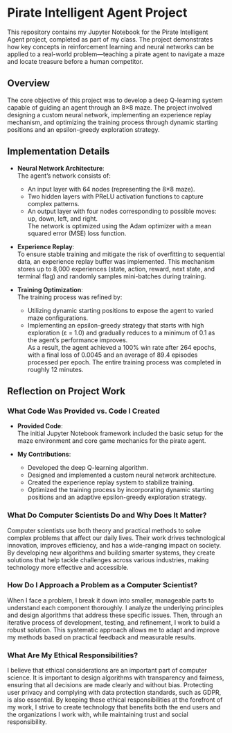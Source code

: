 # Pirate Intelligent Agent Project

This repository contains my Jupyter Notebook for the Pirate Intelligent Agent project, completed as part of my class. The project demonstrates how key concepts in reinforcement learning and neural networks can be applied to a real-world problem—teaching a pirate agent to navigate a maze and locate treasure before a human competitor.

## Overview

The core objective of this project was to develop a deep Q-learning system capable of guiding an agent through an 8×8 maze. The project involved designing a custom neural network, implementing an experience replay mechanism, and optimizing the training process through dynamic starting positions and an epsilon-greedy exploration strategy.

## Implementation Details

- **Neural Network Architecture**:  
  The agent’s network consists of:
  - An input layer with 64 nodes (representing the 8×8 maze).
  - Two hidden layers with PReLU activation functions to capture complex patterns.
  - An output layer with four nodes corresponding to possible moves: up, down, left, and right.  
  The network is optimized using the Adam optimizer with a mean squared error (MSE) loss function.

- **Experience Replay**:  
  To ensure stable training and mitigate the risk of overfitting to sequential data, an experience replay buffer was implemented. This mechanism stores up to 8,000 experiences (state, action, reward, next state, and terminal flag) and randomly samples mini-batches during training.

- **Training Optimization**:  
  The training process was refined by:
  - Utilizing dynamic starting positions to expose the agent to varied maze configurations.
  - Implementing an epsilon-greedy strategy that starts with high exploration (ε = 1.0) and gradually reduces to a minimum of 0.1 as the agent’s performance improves.  
  As a result, the agent achieved a 100% win rate after 264 epochs, with a final loss of 0.0045 and an average of 89.4 episodes processed per epoch. The entire training process was completed in roughly 12 minutes.

## Reflection on Project Work

### What Code Was Provided vs. Code I Created

- **Provided Code**:  
  The initial Jupyter Notebook framework included the basic setup for the maze environment and core game mechanics for the pirate agent.

- **My Contributions**:  
  - Developed the deep Q-learning algorithm.
  - Designed and implemented a custom neural network architecture.
  - Created the experience replay system to stabilize training.
  - Optimized the training process by incorporating dynamic starting positions and an adaptive epsilon-greedy exploration strategy.

### What Do Computer Scientists Do and Why Does It Matter?

Computer scientists use both theory and practical methods to solve complex problems that affect our daily lives. Their work drives technological innovation, improves efficiency, and has a wide-ranging impact on society. By developing new algorithms and building smarter systems, they create solutions that help tackle challenges across various industries, making technology more effective and accessible.

### How Do I Approach a Problem as a Computer Scientist?

When I face a problem, I break it down into smaller, manageable parts to understand each component thoroughly. I analyze the underlying principles and design algorithms that address these specific issues. Then, through an iterative process of development, testing, and refinement, I work to build a robust solution. This systematic approach allows me to adapt and improve my methods based on practical feedback and measurable results.

### What Are My Ethical Responsibilities?

I believe that ethical considerations are an important part of computer science. It is important to design algorithms with transparency and fairness, ensuring that all decisions are made clearly and without bias. Protecting user privacy and complying with data protection standards, such as GDPR, is also essential. By keeping these ethical responsibilities at the forefront of my work, I strive to create technology that benefits both the end users and the organizations I work with, while maintaining trust and social responsibility.
